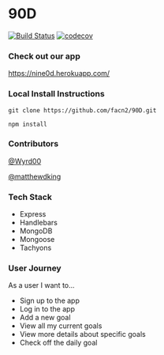 # 90D

[![Build Status](https://travis-ci.org/facn2/90D.svg?branch=travis)](https://travis-ci.org/facn2/90D)
[![codecov](https://codecov.io/gh/facn2/90D/branch/master/graph/badge.svg)](https://codecov.io/gh/facn2/90D)

### Check out our app

https://nine0d.herokuapp.com/

### Local Install Instructions

```
git clone https://github.com/facn2/90D.git
```

```
npm install
```

### Contributors

[@Wyrd00](https://github.com/Wyrd00)

[@matthewdking](https://github.com/matthewdking)

### Tech Stack

+ Express
+ Handlebars
+ MongoDB
+ Mongoose
+ Tachyons

### User Journey

As a user I want to...

+ Sign up to the app
+ Log in to the app
+ Add a new goal
+ View all my current goals
+ View more details about specific goals
+ Check off the daily goal
